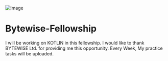 ![image](https://user-images.githubusercontent.com/98312905/226182244-509f0834-c480-4903-85d4-5bb5239f2a40.png)

# Bytewise-Fellowship

I will be working on KOTLIN in this fellowship. I would like to thank BYTEWISE Ltd. for providing me this opportunity.
Every Week, My practice tasks will be uploaded.
